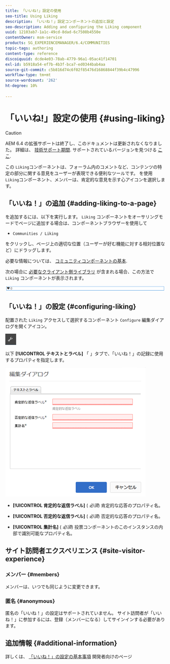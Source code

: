 ```yaml
---
title: 「いいね!」設定の使用
seo-title: Using Liking
description: 「いいね！」設定コンポーネントの追加と設定
seo-description: Adding and configuring the Liking component
uuid: 12103ab7-1a1c-49cd-8dad-6c7508b4550e
contentOwner: msm-service
products: SG_EXPERIENCEMANAGER/6.4/COMMUNITIES
topic-tags: authoring
content-type: reference
discoiquuid: dcde4e03-78ab-4779-96a1-05ac41f14701
exl-id: b5918a54-ef7b-4b3f-bca7-ed0344bab4aa
source-git-commit: c5b816d74c6f02f85476d16868844f39b4c47996
workflow-type: tm+mt
source-wordcount: '262'
ht-degree: 10%

---
```


# 「いいね!」設定の使用 {#using-liking}

>[!CAUTION]
>
>AEM 6.4 の拡張サポートは終了し、このドキュメントは更新されなくなりました。 詳細は、 [技術サポート期間](https://helpx.adobe.com/jp/support/programs/eol-matrix.html). サポートされているバージョンを見つける [ここ](https://experienceleague.adobe.com/docs/?lang=ja).

この `Liking`コンポーネントは、フォーラム内のコメントなど、コンテンツの特定の部分に関する意見をユーザーが表現できる便利なツールです。 を使用 `Liking`コンポーネント、メンバーは、肯定的な意見を示す心アイコンを選択します。

## 「いいね！」の追加 {#adding-liking-to-a-page}

を追加するには、以下を実行します。 `Liking` コンポーネントをオーサリングモードでページに追加する場合は、コンポーネントブラウザーを使用して

* `Communities / Liking`

をクリックし、ページ上の適切な位置（ユーザーが好む機能に対する相対位置など）にドラッグします。

必要な情報については、 [コミュニティコンポーネントの基本](basics.md).

次の場合に [必要なクライアント側ライブラリ](essentials-liking.md#essentials-for-client-side) が含まれる場合、この方法で `Liking` コンポーネントが表示されます。

![chlimage_1-93](assets/chlimage_1-93.png)

## 「いいね！」の設定 {#configuring-liking}

配置された `Liking` アクセスして選択するコンポーネント `Configure` 編集ダイアログを開くアイコン。

![chlimage_1-94](assets/chlimage_1-94.png)

以下 **[!UICONTROL テキストとラベル]** 「 」タブで、「いいね！」の記録に使用するプロパティを指定します。

![chlimage_1-95](assets/chlimage_1-95.png)

* **[!UICONTROL 肯定的な返信ラベル]**
(
*必須*) 肯定的な応答のプロパティ名。

* **[!UICONTROL 否定的な返信ラベル]**
(
*必須*) 否定的な応答のプロパティ名。

* **[!UICONTROL 集計名]**
(
*必須*) 投票コンポーネントのこのインスタンスの内部で識別可能なプロパティ名。

## サイト訪問者エクスペリエンス {#site-visitor-experience}

### メンバー {#members}

メンバーは、いつでも同じように変更できます。

### 匿名 {#anonymous}

匿名の「いいね！」の設定はサポートされていません。 サイト訪問者が「いいね！」に参加するには、登録（メンバーになる）してサインインする必要があります。

## 追加情報 {#additional-information}

詳しくは、 [「いいね！」の設定の基本事項](essentials-liking.md) 開発者向けのページ
